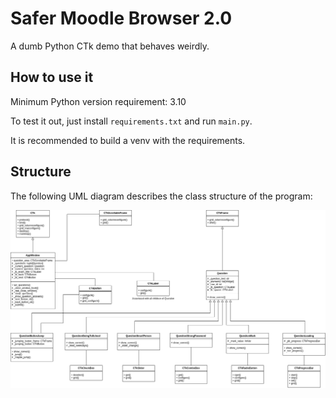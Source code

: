 # Safer Moodle Browser 2.0

A dumb Python CTk demo that behaves weirdly.

## How to use it

Minimum Python version requirement: 3.10

To test it out, just install ```requirements.txt``` and run ```main.py```.

It is recommended to build a venv with the requirements.


## Structure

The following UML diagram describes the class structure of the program:

![UML Diagramm](./app_diagram.drawio.png)
